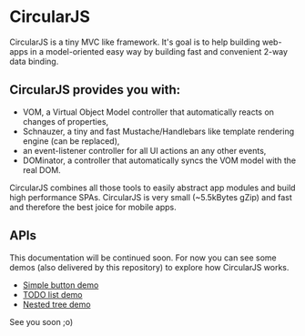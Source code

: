 # CircularJS

CircularJS is a tiny MVC like framework. It's goal is to help building web-apps in a model-oriented easy way by building fast and convenient 2-way data binding.

## CircularJS provides you with:

* VOM, a Virtual Object Model controller that automatically reacts on changes of properties,
* Schnauzer, a tiny and fast Mustache/Handlebars like template rendering engine (can be replaced),
* an event-listener controller for all UI actions an any other events,
* DOMinator, a controller that automatically syncs the VOM model with the real DOM.

CircularJS combines all those tools to easily abstract app modules and build high performance SPAs.
CircularJS is very small (~5.5kBytes gZip) and fast and therefore the best joice for mobile apps.

## APIs

This documentation will be continued soon. For now you can see some demos (also delivered by this repository) to explore how CircularJS works.

* [Simple button demo](http://dematte.at/circularjs/)
* [TODO list demo](http://dematte.at/circularjs/todo/)
* [Nested tree demo](http://dematte.at/tree/)

See you soon ;o)